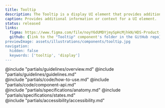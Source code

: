 ```yaml
---
title: Tooltip
description: The Tooltip is a display UI element that provides additional information to users in a concise and unobtrusive way.
caption: Provides additional information or context for a UI element.
status: released
links:
  figma: https://www.figma.com/file/noyY6dUMDYjmySpHcMjhkN/HDS-Product---Components?node-id=32036%3A51885&t=hyPMnP9pSH15dgcy-1
  github: {link to the "Tooltip" component's folder in the GitHub repo}
previewImage: assets/illustrations/components/tooltip.jpg
navigation:
  hidden: false
  keywords: ['tooltip', 'display']
---
```


<section data-tab="Guidelines">
  @include "partials/guidelines/overview.md"
  @include "partials/guidelines/guidelines.md"
</section>

<section data-tab="Code">
  @include "partials/code/how-to-use.md"
  @include "partials/code/component-api.md"
  <!-- @include "partials/code/showcase.md" -->
</section>

<section data-tab="Specifications">
  @include "partials/specifications/anatomy.md"
  @include "partials/specifications/states.md"
</section>

<section data-tab="Accessibility">
  @include "partials/accessibility/accessibility.md"
</section>